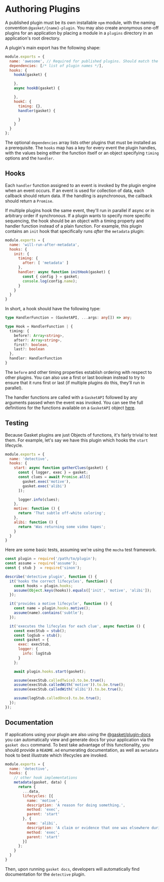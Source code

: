 # Authoring Plugins

A published plugin must be its own installable `npm` module, with the naming
convention `@gasket/{name}-plugin`. You may also create anonymous one-off
plugins for an application by placing a module in a `plugins` directory in an
application's root directory.

A plugin's main export has the following shape:

```js
module.exports = {
  name: 'awesome', // Required for published plugins. Should match the name in the module pattern '@gasket/{name}-plugin'.
  dependencies: [/* list of plugin names */],
  hooks: {
    hookA(gasket) {

    },
    async hookB(gasket) {

    },
    hookC: {
      timing: {},
      handler(gasket) {

      }
    }
  }
};
```

The optional `dependencies` array lists other plugins that must be installed as
a prerequisite. The `hooks` map has a key for every event the plugin handles,
with the values being either the function itself or an object specifying `timing`
options and the `handler`.

## Hooks

Each `handler` function assigned to an event is invoked by the plugin engine
when an event occurs. If an event is used for collection of data, each callback
should return data. If the handling is asynchronous, the callback should return
a `Promise`.

If multiple plugins hook the same event, they'll run in parallel if async or in
arbitrary order if synchronous. If a plugin wants to specify more specific
sequencing, the hook should be an object with a timing property and handler
function instead of a plain function. For example, this plugin contains an
`init` hook that specifically runs *after* the `metadata` plugin:

```js
module.exports = {
  name: 'will-run-after-metadata',
  hooks: {
    init: {
      timing: {
        after: [ 'metadata' ]
      },
      handler: async function initHook(gasket) {
        const { config } = gasket;
        console.log(config.name);
      }
    }
  }
}
```

In short, a hook should have the following type:

```ts
type HandlerFunction = (GasketAPI, ...args: any[]) => any;

type Hook = HandlerFunction | {
  timing: {
    before?: Array<string>,
    after?: Array<string>,
    first?: boolean,
    last?: boolean
  },
  handler: HandlerFunction
}
```

The `before` and other timing properties establish ordering with respect to other
plugins. You can also use a first or last boolean instead to try to ensure that
it runs first or last (if multiple plugins do this, they'll run in parallel).

The handler functions are called with a `GasketAPI` followed by any arguments
passed when the event was invoked. You can see the full definitions for the
functions available on a `GasketAPI` object [here].

## Testing

Because Gasket plugins are just Objects of functions, it's fairly trivial to
test them. For example, let's say we have this plugin which hooks the `start`
lifecycle.

```js
module.exports = {
  name: 'detective',
  hooks: {
    start: async function gatherClues(gasket) {
      const { logger, exec } = gasket;
      const clues = await Promise.all([
        gasket.exec('motive'),
        gasket.exec('alibi')
      ]);

      logger.info(clues);
    },
    motive: function () {
      return 'That subtle off-white coloring';
    },
    alibi: function () {
      return 'Was returning some video tapes';
    }
  }
}
```

Here are some basic tests, assuming we're using the `mocha` test framework.

```js
const plugin = require('/path/to/plugin');
const assume = require('assume');
const { stub }  = require('sinon');

describe('detective plugin', function () {
  it('hooks the correct lifecycles', function() {
    const hooks = plugin.hooks;
    assume(Object.keys(hooks)).equals(['init', 'motive', 'alibi']);
  });

  it('provides a motive lifecycle', function () {
    const name = plugin.hooks.motive();
    assume(name).contains('subtle');
  });

  it('executes the lifecyles for each clue', async function () {
    const execStub = stub();
    const logSub = stub();
    const gasket = {
      exec: execStub,
      logger: {
        info: logStub
      }
    };

    await plugin.hooks.start(gasket);

    assume(execStub.calledTwice).to.be.true();
    assume(execStub.calledWith('motive')).to.be.true();
    assume(execStub.calledWith('alibi')).to.be.true();

    assume(logStub.calledOnce).to.be.true();
  });
});
```

## Documentation

If applications using your plugin are also using the [@gasket/plugin-docs] you
can automatically view and generate docs for your application via the `gasket docs`
command. To best take advantage of this functionality, you should provide a
`README.md` enumerating documentation, as well as `metadata` hook to best
illustrate which lifecycles are invoked.

```js
module.exports = {
  name: 'detective',
  hooks: {
    // other hook implementations
    metadata(gasket, data) {
      return {
        ...data,
        lifecycles: [{
          name: 'motive',
          description: 'A reason for doing something.',
          method: 'exec',
          parent: 'start'
        }, {
          name: 'alibi',
          description: 'A claim or evidence that one was elsewhere during the act.',
          method: 'exec',
          parent: 'start'
        }]
      };
    }
  }
}
```

Then, upon running `gasket docs`, developers will automatically find
documentation for the `detective` plugin.

[here]: /packages/gasket-engine
[@gasket/plugin-docs]: /packages/gasket-plugin-docs
